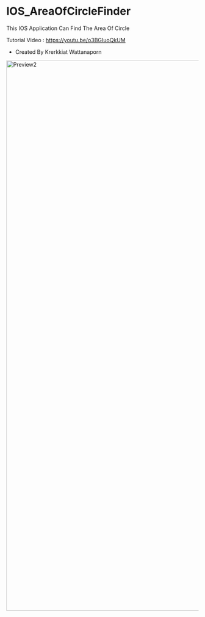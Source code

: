 # IOS_AreaOfCircleFinder
This IOS Application Can Find The Area Of Circle

Tutorial Video : https://youtu.be/o3BGIuoQkUM
- Created By Krerkkiat Wattanaporn

<img width="1440" alt="Preview2" src="https://user-images.githubusercontent.com/105172693/178416117-a46c9a90-b7f4-4f1a-a67e-b8498b2ddbc8.png">
